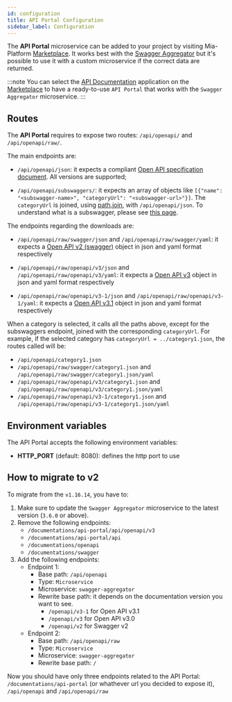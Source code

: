 ```yaml
---
id: configuration
title: API Portal Configuration
sidebar_label: Configuration
---
```


<!--
WARNING: this file was automatically generated by Mia-Platform Doc Aggregator.
DO NOT MODIFY IT BY HAND.
Instead, modify the source file and run the aggregator to regenerate this file.
-->

The **API Portal** microservice can be added to your project by visiting Mia-Platform [Marketplace](../../marketplace/overview_marketplace). It works best with the [Swagger Aggregator](../swagger-aggregator/overview) but it's possible to use it with a custom microservice if the correct data are returned.

:::note
You can select the [API Documentation](../../runtime_suite_applications/api-documentation-aggregator/overview) application on the [Marketplace](../../marketplace/overview_marketplace) to have a ready-to-use `API Portal` that works with the `Swagger Aggregator` microservice.
:::

## Routes

The **API Portal** requires to expose two routes: `/api/openapi/` and `/api/openapi/raw/`.

The main endpoints are:

* `/api/openapi/json`: it expects a compliant [Open API specification document](https://swagger.io/resources/open-api/). All versions are supported;

* `/api/openapi/subswaggers/`: it expects an array of objects like `[{"name": "<subswagger-name>", "categoryUrl": "<subswagger-url>"}]`. The `categoryUrl` is joined, using [path.join](https://www.npmjs.com/package/path), with `/api/openapi/json`. To understand what is a subswagger, please see [this page](../../development_suite/api-console/advanced-section/swagger-aggregator/configuration#subswaggers).

The endpoints regarding the downloads are:

* `/api/openapi/raw/swagger/json` and `/api/openapi/raw/swagger/yaml`: it expects a [Open API v2 (swagger)](https://swagger.io/specification/v2/) object in json and yaml format respectively

* `/api/openapi/raw/openapi/v3/json` and `/api/openapi/raw/openapi/v3/yaml`: it expects a [Open API v3](https://swagger.io/specification/v3/) object in json and yaml format respectively

* `/api/openapi/raw/openapi/v3-1/json` and `/api/openapi/raw/openapi/v3-1/yaml`: it expects a [Open API v3.1](https://swagger.io/specification/) object in json and yaml format respectively

When a category is selected, it calls all the paths above, except for the subswaggers endpoint, joined with the corresponding `categoryUrl`.
For example, if the selected category has `categoryUrl = ../category1.json`, the routes called will be:

* `/api/openapi/category1.json`
* `/api/openapi/raw/swagger/category1.json` and `/api/openapi/raw/swagger/category1.json/yaml`
* `/api/openapi/raw/openapi/v3/category1.json` and `/api/openapi/raw/openapi/v3/category1.json/yaml`
* `/api/openapi/raw/openapi/v3-1/category1.json` and `/api/openapi/raw/openapi/v3-1/category1.json/yaml`


## Environment variables

The API Portal accepts the following environment variables:

- **HTTP_PORT** (default: 8080): defines the http port to use

## How to migrate to v2

To migrate from the `v1.16.14`, you have to:

1. Make sure to update the `Swagger Aggregator` microservice to the latest version (`3.6.0` or above).
2. Remove the following endpoints:
    - `/documentations/api-portal/api/openapi/v3`
    - `/documentations/api-portal/api`
    - `/documentations/openapi`
    - `/documentations/swagger`
3. Add the following endpoints:
    - Endpoint 1:
      * Base path: `/api/openapi`
      * Type: `Microservice`
      * Microservice: `swagger-aggregator`
      * Rewrite base path: it depends on the documentation version you want to see.
        * `/openapi/v3-1` for Open API v3.1
        * `/openapi/v3` for Open API v3.0
        * `/openapi/v2` for Swagger v2
    - Endpoint 2:
      * Base path: `/api/openapi/raw`
      * Type: `Microservice`
      * Microservice: `swagger-aggregator`
      * Rewrite base path: `/`

Now you should have only three endpoints related to the API Portal: `/documentations/api-portal` (or whathever url you decided to expose it), `/api/openapi` and `/api/openapi/raw`
